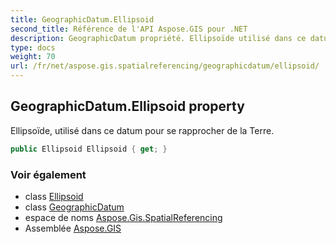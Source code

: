 ```yaml
---
title: GeographicDatum.Ellipsoid
second_title: Référence de l'API Aspose.GIS pour .NET
description: GeographicDatum propriété. Ellipsoïde utilisé dans ce datum pour se rapprocher de la Terre.
type: docs
weight: 70
url: /fr/net/aspose.gis.spatialreferencing/geographicdatum/ellipsoid/
---
```

## GeographicDatum.Ellipsoid property

Ellipsoïde, utilisé dans ce datum pour se rapprocher de la Terre.

```csharp
public Ellipsoid Ellipsoid { get; }
```

### Voir également

* class [Ellipsoid](../../ellipsoid/)
* class [GeographicDatum](../)
* espace de noms [Aspose.Gis.SpatialReferencing](../../geographicdatum/)
* Assemblée [Aspose.GIS](../../../)


